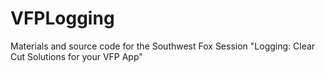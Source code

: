 # VFPLogging
Materials and source code for the Southwest Fox Session "Logging: Clear Cut Solutions for your VFP App"
